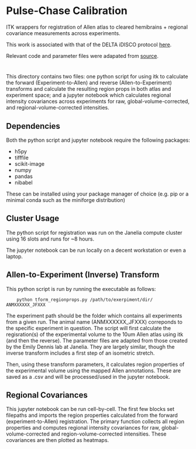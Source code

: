 # Pulse-Chase Calibration
ITK wrappers for registration of Allen atlas to cleared hemibrains + regional covariance measurements across experiments. 

This work is associated with that of the DELTA iDISCO protocol [here](https://github.com/boazmohar/DELTA_iDISCO).

Relevant code and parameter files were adapated from [source](https://github.com/the-dennis-lab/cleared_brains/).

#
This directory contains two files: one python script for using itk to calculate the forward (Experiment-to-Allen) and reverse (Allen-to-Experiment) transforms and calculate the resulting region props in both atlas and experiment space; and a jupyter notebook which calculates regional intensity covariances across experiments for raw, global-volume-corrected, and regional-volume-corrected intensities.

## Dependencies
Both the python script and jupyter notebook require the following packages:
+   h5py
+   tifffile
+   scikit-image
+   numpy
+   pandas
+   nibabel

These can be installed using your package manager of choice (e.g. pip or a minimal conda such as the miniforge distribution)

## Cluster Usage
The python script for registration was run on the Janelia compute cluster using 16 slots and runs for ~8 hours.

The jupyter notebook can be run locally on a decent workstation or even a laptop.

## Allen-to-Experiment (Inverse) Transform
This python script is run by running the executable as follows:
```
    python tform_regionprops.py /path/to/exerpiment/dir/ ANMXXXXXX_JFXXX
```

The experiment path should be the folder which contains all experiments from a given run. The animal name (ANMXXXXXX_JFXXX) correponds to the specific experiment in question. The script will first calculate the regisration(s) of the experimental volume to the 10um Allen atlas using itk (and then the reverse). The parameter files are adapted from those created by the Emily Dennis lab at Janelia. They are largely similar, though the inverse transform includes a first step of an isometric stretch.

Then, using these transform parameters, it calculates region properties of the experimental volume using the mapped Allen annotations. These are saved as a .csv and will be processed/used in the jupyter notebook.

## Regional Covariances
This jupyter notebook can be run cell-by-cell. The first few blocks set filepaths and imports the region properties calculated from the forward (experiment-to-Allen) registration.
The primary function collects all region properties and computes regional intensity covariances for raw, global-volume-corrected and region-volume-corrected intensities. These covariances are then plotted as heatmaps.